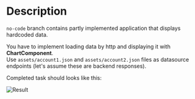 # Description

`no-code` branch contains partly implemented application that displays hardcoded data.

You have to implement loading data by http and displaying it with **ChartComponent**.  
Use `assets/account1.json` and `assets/account2.json` files as datasource endpoints (let's assume these are backend responses).

Completed task should looks like this:  

![Result](https://github.com/paveltimofeev/InterviewAngularApp/raw/no-code/result-screenshot.png)
